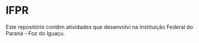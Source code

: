 # IFPR

Este repositório contêm atividades que desenvolvi na Instituição Federal do Paraná - Foz do Iguaçu.
